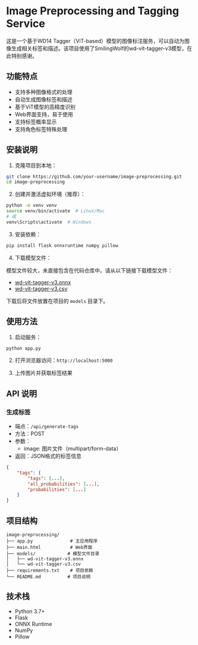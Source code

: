 # Image Preprocessing and Tagging Service

这是一个基于WD14 Tagger（ViT-based）模型的图像标注服务，可以自动为图像生成相关标签和描述。该项目使用了SmilingWolf的wd-vit-tagger-v3模型，在此特别感谢。

## 功能特点

- 支持多种图像格式的处理
- 自动生成图像标签和描述
- 基于ViT模型的高精度识别
- Web界面支持，易于使用
- 支持标签概率显示
- 支持角色标签特殊处理

## 安装说明

1. 克隆项目到本地：
```bash
git clone https://github.com/your-username/image-preprocessing.git
cd image-preprocessing
```

2. 创建并激活虚拟环境（推荐）：
```bash
python -m venv venv
source venv/bin/activate  # Linux/Mac
# 或
venv\Scripts\activate  # Windows
```

3. 安装依赖：
```bash
pip install flask onnxruntime numpy pillow
```

4. 下载模型文件：

模型文件较大，未直接包含在代码仓库中。请从以下链接下载模型文件：
- [wd-vit-tagger-v3.onnx](https://huggingface.co/SmilingWolf/wd-vit-tagger-v3/blob/main/model.onnx)
- [wd-vit-tagger-v3.csv](https://huggingface.co/SmilingWolf/wd-vit-tagger-v3/blob/main/selected_tags.csv)

下载后将文件放置在项目的 `models` 目录下。

## 使用方法

1. 启动服务：
```bash
python app.py
```

2. 打开浏览器访问：`http://localhost:5000`

3. 上传图片并获取标签结果

## API 说明

### 生成标签

- 端点：`/api/generate-tags`
- 方法：POST
- 参数：
  - image: 图片文件（multipart/form-data）
- 返回：JSON格式的标签信息

```json
{
    "tags": {
        "tags": [...],
        "all_probabilities": [...],
        "probabilities": [...]
    }
}
```

## 项目结构

```
image-preprocessing/
├── app.py              # 主应用程序
├── main.html           # Web界面
├── models/            # 模型文件目录
│   ├── wd-vit-tagger-v3.onnx
│   └── wd-vit-tagger-v3.csv
├── requirements.txt    # 项目依赖
└── README.md          # 项目说明
```

## 技术栈

- Python 3.7+
- Flask
- ONNX Runtime
- NumPy
- Pillow
